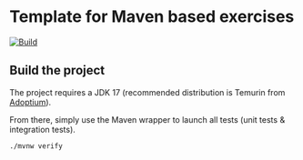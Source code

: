 # Template for Maven based exercises
[![Build](https://github.com/amel-igou/web_app_spring_training/actions/workflows/build.yml/badge.svg)](https://github.com/amel-igou/web_app_spring_training/actions)
## Build the project

The project requires a JDK 17 (recommended distribution is Temurin from [Adoptium](https://adoptium.net/)).

From there, simply use the Maven wrapper to launch all tests (unit tests & integration tests).

`./mvnw verify` 